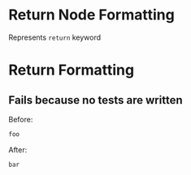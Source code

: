 <!-- BEGIN_AUTOGENERATED -->
# Return Node Formatting

Represents `return` keyword
<!-- END_AUTOGENERATED -->
# Return Formatting

## Fails because no tests are written

Before:
```ruby
foo
```

After:
```ruby
bar
```
